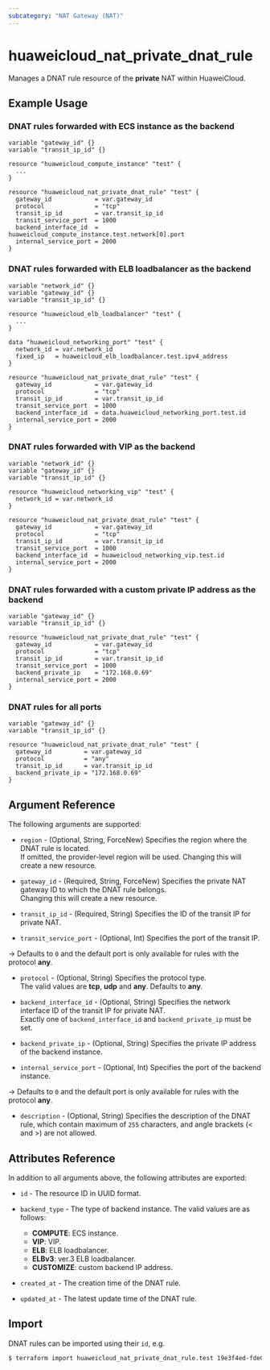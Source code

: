 ```yaml
---
subcategory: "NAT Gateway (NAT)"
---
```


# huaweicloud_nat_private_dnat_rule

Manages a DNAT rule resource of the **private** NAT within HuaweiCloud.

## Example Usage

### DNAT rules forwarded with ECS instance as the backend

```hcl
variable "gateway_id" {}
variable "transit_ip_id" {}

resource "huaweicloud_compute_instance" "test" {
  ...
}

resource "huaweicloud_nat_private_dnat_rule" "test" {
  gateway_id            = var.gateway_id
  protocol              = "tcp"
  transit_ip_id         = var.transit_ip_id
  transit_service_port  = 1000
  backend_interface_id  = huaweicloud_compute_instance.test.network[0].port
  internal_service_port = 2000
}
```

### DNAT rules forwarded with ELB loadbalancer as the backend

```hcl
variable "network_id" {}
variable "gateway_id" {}
variable "transit_ip_id" {}

resource "huaweicloud_elb_loadbalancer" "test" {
  ...
}

data "huaweicloud_networking_port" "test" {
  network_id = var.network_id
  fixed_ip   = huaweicloud_elb_loadbalancer.test.ipv4_address
}

resource "huaweicloud_nat_private_dnat_rule" "test" {
  gateway_id            = var.gateway_id
  protocol              = "tcp"
  transit_ip_id         = var.transit_ip_id
  transit_service_port  = 1000
  backend_interface_id  = data.huaweicloud_networking_port.test.id
  internal_service_port = 2000
}
```

### DNAT rules forwarded with VIP as the backend

```hcl
variable "network_id" {}
variable "gateway_id" {}
variable "transit_ip_id" {}

resource "huaweicloud_networking_vip" "test" {
  network_id = var.network_id
}

resource "huaweicloud_nat_private_dnat_rule" "test" {
  gateway_id            = var.gateway_id
  protocol              = "tcp"
  transit_ip_id         = var.transit_ip_id
  transit_service_port  = 1000
  backend_interface_id  = huaweicloud_networking_vip.test.id
  internal_service_port = 2000
}
```

### DNAT rules forwarded with a custom private IP address as the backend

```hcl
variable "gateway_id" {}
variable "transit_ip_id" {}

resource "huaweicloud_nat_private_dnat_rule" "test" {
  gateway_id            = var.gateway_id
  protocol              = "tcp"
  transit_ip_id         = var.transit_ip_id
  transit_service_port  = 1000
  backend_private_ip    = "172.168.0.69"
  internal_service_port = 2000
}
```

### DNAT rules for all ports

```hcl
variable "gateway_id" {}
variable "transit_ip_id" {}

resource "huaweicloud_nat_private_dnat_rule" "test" {
  gateway_id         = var.gateway_id
  protocol           = "any"
  transit_ip_id      = var.transit_ip_id
  backend_private_ip = "172.168.0.69"
}
```

## Argument Reference

The following arguments are supported:

* `region` - (Optional, String, ForceNew) Specifies the region where the DNAT rule is located.  
  If omitted, the provider-level region will be used. Changing this will create a new resource.

* `gateway_id` - (Required, String, ForceNew) Specifies the private NAT gateway ID to which the DNAT rule belongs.  
  Changing this will create a new resource.

* `transit_ip_id` - (Required, String) Specifies the ID of the transit IP for private NAT.

* `transit_service_port` - (Optional, Int) Specifies the port of the transit IP.  

-> Defaults to `0` and the default port is only available for rules with the protocol **any**.

* `protocol` - (Optional, String) Specifies the protocol type.  
  The valid values are **tcp**, **udp** and **any**. Defaults to **any**.

* `backend_interface_id` - (Optional, String) Specifies the network interface ID of the transit IP for private NAT.  
  Exactly one of `backend_interface_id` and `backend_private_ip` must be set.

* `backend_private_ip` - (Optional, String) Specifies the private IP address of the backend instance.

* `internal_service_port` - (Optional, Int) Specifies the port of the backend instance.

-> Defaults to `0` and the default port is only available for rules with the protocol **any**.

* `description` - (Optional, String) Specifies the description of the DNAT rule, which contain maximum of `255`
  characters, and angle brackets (< and >) are not allowed.

## Attributes Reference

In addition to all arguments above, the following attributes are exported:

* `id` - The resource ID in UUID format.

* `backend_type` - The type of backend instance.
  The valid values are as follows:
  + **COMPUTE**: ECS instance.
  + **VIP**: VIP.
  + **ELB**: ELB loadbalancer.
  + **ELBv3**: ver.3 ELB loadbalancer.
  + **CUSTOMIZE**: custom backend IP address.

* `created_at` - The creation time of the DNAT rule.

* `updated_at` - The latest update time of the DNAT rule.

## Import

DNAT rules can be imported using their `id`, e.g.

```bash
$ terraform import huaweicloud_nat_private_dnat_rule.test 19e3f4ed-fde0-406a-828d-7e0482400da9
```
